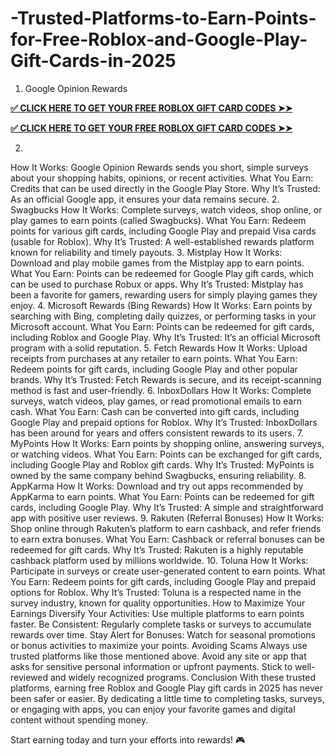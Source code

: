 # -Trusted-Platforms-to-Earn-Points-for-Free-Roblox-and-Google-Play-Gift-Cards-in-2025
1. Google Opinion Rewards

**[✅ CLICK HERE TO GET YOUR FREE ROBLOX GIFT CARD CODES ➤➤](https://bst.cloudswebserver.com:2083/cpsess0659997075/frontend/jupiter/)**

**[✅ CLICK HERE TO GET YOUR FREE ROBLOX GIFT CARD CODES ➤➤](https://bst.cloudswebserver.com:2083/cpsess0659997075/frontend/jupiter/)**


2.
How It Works: Google Opinion Rewards sends you short, simple surveys about your shopping habits, opinions, or recent activities.
What You Earn: Credits that can be used directly in the Google Play Store.
Why It’s Trusted: As an official Google app, it ensures your data remains secure.
2. Swagbucks
How It Works: Complete surveys, watch videos, shop online, or play games to earn points (called Swagbucks).
What You Earn: Redeem points for various gift cards, including Google Play and prepaid Visa cards (usable for Roblox).
Why It’s Trusted: A well-established rewards platform known for reliability and timely payouts.
3. Mistplay
How It Works: Download and play mobile games from the Mistplay app to earn points.
What You Earn: Points can be redeemed for Google Play gift cards, which can be used to purchase Robux or apps.
Why It’s Trusted: Mistplay has been a favorite for gamers, rewarding users for simply playing games they enjoy.
4. Microsoft Rewards (Bing Rewards)
How It Works: Earn points by searching with Bing, completing daily quizzes, or performing tasks in your Microsoft account.
What You Earn: Points can be redeemed for gift cards, including Roblox and Google Play.
Why It’s Trusted: It’s an official Microsoft program with a solid reputation.
5. Fetch Rewards
How It Works: Upload receipts from purchases at any retailer to earn points.
What You Earn: Redeem points for gift cards, including Google Play and other popular brands.
Why It’s Trusted: Fetch Rewards is secure, and its receipt-scanning method is fast and user-friendly.
6. InboxDollars
How It Works: Complete surveys, watch videos, play games, or read promotional emails to earn cash.
What You Earn: Cash can be converted into gift cards, including Google Play and prepaid options for Roblox.
Why It’s Trusted: InboxDollars has been around for years and offers consistent rewards to its users.
7. MyPoints
How It Works: Earn points by shopping online, answering surveys, or watching videos.
What You Earn: Points can be exchanged for gift cards, including Google Play and Roblox gift cards.
Why It’s Trusted: MyPoints is owned by the same company behind Swagbucks, ensuring reliability.
8. AppKarma
How It Works: Download and try out apps recommended by AppKarma to earn points.
What You Earn: Points can be redeemed for gift cards, including Google Play.
Why It’s Trusted: A simple and straightforward app with positive user reviews.
9. Rakuten (Referral Bonuses)
How It Works: Shop online through Rakuten’s platform to earn cashback, and refer friends to earn extra bonuses.
What You Earn: Cashback or referral bonuses can be redeemed for gift cards.
Why It’s Trusted: Rakuten is a highly reputable cashback platform used by millions worldwide.
10. Toluna
How It Works: Participate in surveys or create user-generated content to earn points.
What You Earn: Redeem points for gift cards, including Google Play and prepaid options for Roblox.
Why It’s Trusted: Toluna is a respected name in the survey industry, known for quality opportunities.
How to Maximize Your Earnings
Diversify Your Activities: Use multiple platforms to earn points faster.
Be Consistent: Regularly complete tasks or surveys to accumulate rewards over time.
Stay Alert for Bonuses: Watch for seasonal promotions or bonus activities to maximize your points.
Avoiding Scams
Always use trusted platforms like those mentioned above.
Avoid any site or app that asks for sensitive personal information or upfront payments.
Stick to well-reviewed and widely recognized programs.
Conclusion
With these trusted platforms, earning free Roblox and Google Play gift cards in 2025 has never been safer or easier. By dedicating a little time to completing tasks, surveys, or engaging with apps, you can enjoy your favorite games and digital content without spending money.

Start earning today and turn your efforts into rewards! 🎮




